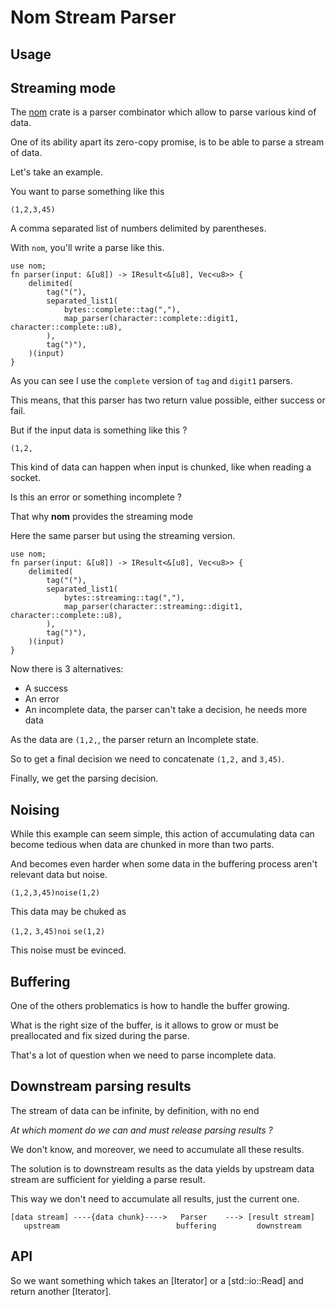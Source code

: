 # Nom Stream Parser

## Usage

## Streaming mode

The [nom](https://docs.rs/nom/latest/nom/) crate is a parser combinator which allow to parse
various kind of data.

One of its ability apart its zero-copy promise, is to be able
to parse a stream of data.

Let's take an example.

You want to parse something like this

`
(1,2,3,45)
`

A comma separated list of numbers delimited by parentheses.

With `nom`, you'll write a parse like this.

```ignore
use nom;
fn parser(input: &[u8]) -> IResult<&[u8], Vec<u8>> {
    delimited(
        tag("("),
        separated_list1(
            bytes::complete::tag(","),
            map_parser(character::complete::digit1, character::complete::u8),
        ),
        tag(")"),
    )(input)
}
```

As you can see I use the `complete` version of `tag` and `digit1` parsers.

This means, that this parser has two return value possible, either success or fail.

But if the input data is something like this ?

`
(1,2,
`

This kind of data can happen when input is chunked, like when reading a socket.

Is this an error or something incomplete ?

That why **nom** provides the streaming mode

Here the same parser but using the streaming version.

```ignore
use nom;
fn parser(input: &[u8]) -> IResult<&[u8], Vec<u8>> {
    delimited(
        tag("("),
        separated_list1(
            bytes::streaming::tag(","),
            map_parser(character::streaming::digit1, character::complete::u8),
        ),
        tag(")"),
    )(input)
}
```

Now there is 3 alternatives:

- A success
- An error
- An incomplete data, the parser can't take a decision, he needs more data

As the data are `(1,2,`, the parser return an Incomplete state.

So to get a final decision we need to concatenate `(1,2,` and `3,45)`.

Finally, we get the parsing decision.

## Noising

While this example can seem simple, this action of accumulating data can
become tedious when data are chunked in more than two parts.

And becomes even harder when some data in the buffering process aren't relevant
data but noise.

```ignore
(1,2,3,45)noise(1,2)
```

This data may be chuked as

`(1,2,`   `3,45)noi`  `se(1,2)`

This noise must be evinced.

## Buffering

One of the others problematics is how to handle the buffer growing.

What is the right size of the buffer, is it allows to grow or must
be preallocated and fix sized during the parse.

That's a lot of question when we need to parse incomplete data.

## Downstream parsing results

The stream of data can be infinite, by definition, with no end

*At which moment do we can and must release parsing results ?*

We don't know, and moreover, we need to accumulate all these results.

The solution is to downstream results as the data yields by upstream
data stream are sufficient for yielding a parse result.

This way we don't need to accumulate all results, just the current one.

```ignore
[data stream] ----{data chunk}---->   Parser    ---> [result stream]
   upstream                          buffering         downstream
```

## API

So we want something which takes an [Iterator] or a [std::io::Read] and return another [Iterator].
